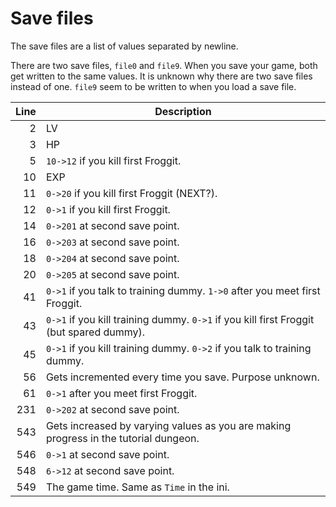 # Save files

The save files are a list of values separated by newline.

There are two save files, `file0` and `file9`. When you save your game, both get written to the same values.
It is unknown why there are two save files instead of one. `file9` seem to be written to when you load a save file.

Line | Description
----:| -----------
   2 | LV
   3 | HP
   5 | `10->12` if you kill first Froggit.
  10 | EXP
  11 | `0->20` if you kill first Froggit (NEXT?).
  12 | `0->1` if you kill first Froggit.
  14 | `0->201` at second save point.
  16 | `0->203` at second save point.
  18 | `0->204` at second save point.
  20 | `0->205` at second save point.
  41 | `0->1` if you talk to training dummy. `1->0` after you meet first Froggit.
  43 | `0->1` if you kill training dummy. `0->1` if you kill first Froggit (but spared dummy).
  45 | `0->1` if you kill training dummy. `0->2` if you talk to training dummy.
  56 | Gets incremented every time you save. Purpose unknown.
  61 | `0->1` after you meet first Froggit.
 231 | `0->202` at second save point.
 543 | Gets increased by varying values as you are making progress in the tutorial dungeon.
 546 | `0->1` at second save point.
 548 | `6->12` at second save point.
 549 | The game time. Same as `Time` in the ini.

